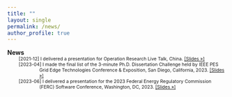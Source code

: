```yaml
---
title: ""
layout: single
permalink: /news/
author_profile: true
---
```

<ul style="font-size: 100%; list-style: none; margin: 0; padding: 0;">
    <li style="padding-left: 0em; text-indent: -0em;">
<strong>News</strong>
    </li>
</ul>

<ul style="font-size: 75%; list-style: none; margin: 0; padding: 0;">
  <li style="padding-left: 7em; text-indent: -4.5em;">
    [2021-12] I delivered a presentation for Operation Research Live Talk, China.
    <a href="/assets/slides/2021-12-OR_Presentation.pdf">[Slides »]</a>
  </li>

  <li style="padding-left: 7em; text-indent: -4.5em;">
    [2023-04] I made the final list of the 3-minute Ph.D. Dissertation Challenge held by IEEE PES Grid Edge Technologies Conference & Exposition, San Diego, California, 2023.
    <a href="/assets/slides/2023-04-3_min_slides_Final_Round.pdf">[Slides »]</a>
  </li>
  
   <li style="padding-left: 7em; text-indent: -4.5em;">
    [2023-06] I delivered a presentation for the 2023 Federal Energy Regulatory Commission (FERC) Software Conference, Washington, DC, 2023.
    <a href="/assets/slides/2023-06-FERC_Slides_2023.pdf">[Slides »]</a>
  </li>
  
  
</ul>
  
